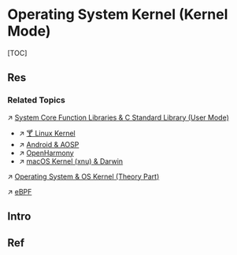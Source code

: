 # Operating System Kernel (Kernel Mode)

[TOC]



## Res
### Related Topics
↗ [System Core Function Libraries & C Standard Library (User Mode)](../📌%20System%20Core%20Function%20Libraries%20&%20C%20Standard%20Library%20(User%20Mode)/System%20Core%20Function%20Libraries%20&%20C%20Standard%20Library%20(User%20Mode).md)
- ↗ [🍸 Linux Kernel](../../../Linux%20(Derived%20From%20UNIX%20Family)/🔩%20Linux%20Kernel/🍸%20Linux%20Kernel.md)
- ↗ [Android & AOSP](../../../Android%20&%20AOSP/Android%20&%20AOSP.md)
- ↗ [OpenHarmony](../../../国产操作系统%20💦/Huawei%20Operating%20Systems/OpenHarmony/OpenHarmony.md)
- ↗ [macOS Kernel (xnu) & Darwin](../../../Apple%20Operating%20Systems/macOS%20(Derived%20From%20UNIX%20Family)/📌%20macOS%20Kernel%20(xnu)%20&%20Darwin/macOS%20Kernel%20(xnu)%20&%20Darwin.md)

↗ [Operating System & OS Kernel (Theory Part)](../../../../../../🧬%20Computer%20System/Operating%20System%20&%20OS%20Kernel%20(Theory%20Part)/Operating%20System%20&%20OS%20Kernel%20(Theory%20Part).md)

↗ [eBPF](../../eBPF/eBPF.md)



## Intro


## Ref
[👍 系统调用和库函数有什么区别？ - 果冻虾仁的回答 - 知乎]: https://www.zhihu.com/question/19930018/answer/1329177990

